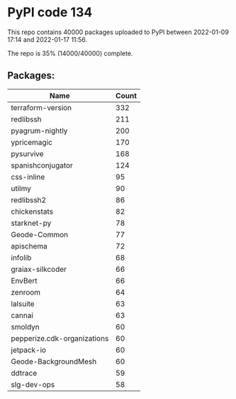# PyPI code 134

This repo contains 40000 packages uploaded to PyPI between 
2022-01-09 17:14 and 2022-01-17 11:56.

The repo is 35% (14000/40000) complete.

## Packages:

| Name  | Count |
| ----- | ----- |
| terraform-version | 332 |
| redlibssh | 211 |
| pyagrum-nightly | 200 |
| ypricemagic | 170 |
| pysurvive | 168 |
| spanishconjugator | 124 |
| css-inline | 95 |
| utilmy | 90 |
| redlibssh2 | 86 |
| chickenstats | 82 |
| starknet-py | 78 |
| Geode-Common | 77 |
| apischema | 72 |
| infolib | 68 |
| graiax-silkcoder | 66 |
| EnvBert | 66 |
| zenroom | 64 |
| lalsuite | 63 |
| cannai | 63 |
| smoldyn | 60 |
| pepperize.cdk-organizations | 60 |
| jetpack-io | 60 |
| Geode-BackgroundMesh | 60 |
| ddtrace | 59 |
| slg-dev-ops | 58 |


